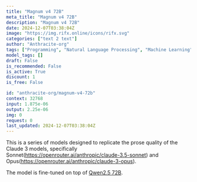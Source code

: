 ```yaml
---
title: "Magnum v4 72B"
meta_title: "Magnum v4 72B"
description: "Magnum v4 72B"
date: 2024-12-07T03:38:04Z
image: "https://img.rifx.online/icons/rifx.svg"
categories: ["text 2 text"]
author: "Anthracite-org"
tags: ["Programming", "Natural Language Processing", "Machine Learning", "Generative AI", "Chatbots"]
model_tags: []
draft: False
is_recommended: False
is_active: True
discount: 1
is_free: False

id: "anthracite-org/magnum-v4-72b"
context: 32768
input: 1.875e-06
output: 2.25e-06
img: 0
request: 0
last_updated: 2024-12-07T03:38:04Z
---
```


This is a series of models designed to replicate the prose quality of the Claude 3 models, specifically Sonnet(https://openrouter.ai/anthropic/claude-3.5-sonnet) and Opus(https://openrouter.ai/anthropic/claude-3-opus).

The model is fine-tuned on top of [Qwen2.5 72B](https://openrouter.ai/qwen/qwen-2.5-72b-instruct).

